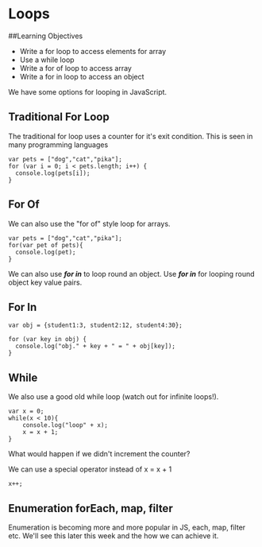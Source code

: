 # Loops

##Learning Objectives
- Write a for loop to access elements for array
- Use a while loop
- Write a for of loop to access array
- Write a for in loop to access an object

We have some options for looping in JavaScript.

## Traditional For Loop

The traditional for loop uses a counter for it's exit condition.
This is seen in many programming languages

```
var pets = ["dog","cat","pika"];
for (var i = 0; i < pets.length; i++) {
  console.log(pets[i]);
}
```

## For Of

We can also use the "for of" style loop for arrays.

```
var pets = ["dog","cat","pika"];
for(var pet of pets){
  console.log(pet);
}
```

We can also use ***for in*** to loop round an object. Use ***for in*** for looping round object key value pairs.

## For In

```
var obj = {student1:3, student2:12, student4:30};

for (var key in obj) {
  console.log("obj." + key + " = " + obj[key]);
}
```

## While

We also use a good old while loop (watch out for infinite loops!).

```
var x = 0;
while(x < 10){
	console.log("loop" + x);
	x = x + 1;
}
```
What would happen if we didn't increment the counter?

We can use a special operator instead of x = x + 1

```
x++;
```

## Enumeration forEach, map, filter
Enumeration is becoming more and more popular in JS, each, map, filter etc.
We'll see this later this week and the how we can achieve it.
